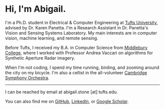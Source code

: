 # Hi, I'm Abigail.

I'm a Ph.D. student in Electrical & Computer Engineering at [Tufts University](https://engineering.tufts.edu/ece/), advised by Dr. Karen Panetta. I'm a Research Assistant in Dr. Panetta's Vision and Sensing Systems Laboratory. My main interests are in computer vision, machine learning, and remote sensing.

Before Tufts, I received my B.A. in Computer Science from [Middlebury College](https://www.middlebury.edu/college/), where I worked with Professor Andrea Vaccari on algorithms for Synthetic Aperture Radar imagery. 

When I'm not coding, I spend my time running, birding, and zooming around the city on my bicycle. I'm also a cellist in the all-volunteer [Cambridge Symphony Orchestra](https://www.cambridgesymphony.org/).

--- 

I can be reached by email at abigail.stone [at] tufts.edu. 

You can also find me on [GitHub](https://github.com/abigailstone), [LinkedIn](https://www.linkedin.com/in/abigailstone/), or [Google Scholar](https://scholar.google.com/citations?user=cvBe8fIAAAAJ&hl=en).